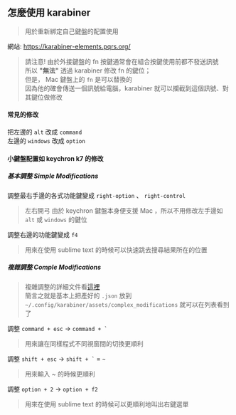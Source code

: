 ## 怎麼使用 karabiner

> 用於重新綁定自己鍵盤的配置使用

網站: https://karabiner-elements.pqrs.org/

> 請注意! 由於外接鍵盤的 fn 按鍵通常會在組合按鍵使用前都不發送訊號  
> 所以 **"無法"** 透過 karabiner 修改 fn 的鍵位；  
> 但是， Mac 鍵盤上的 `fn` 是可以替換的  
> 因為他的確會傳送一個訊號給電腦，karabiner 就可以攔截到這個訊號、對其鍵位做修改

#### 常見的修改

把左邊的 `alt` 改成 `command`  
左邊的 `windows` 改成 `option`

#### 小鍵盤配置如 keychron k7 的修改

##### 基本調整 Simple Modifications

調整最右手邊的各式功能鍵變成 `right-option` 、 `right-control`

> 左右開弓
> 由於 keychron 鍵盤本身便支援 Mac ，所以不用修改左手邊如 `alt` 或 `windows` 的鍵位

調整右邊的功能鍵變成 `f4`

> 用來在使用 sublime text 的時候可以快速跳去搜尋結果所在的位置

##### 複雜調整 Comple Modifications

> 複雜調整的詳細文件看[這裡](https://karabiner-elements.pqrs.org/docs/manual/configuration/configure-complex-modifications/)  
> 簡言之就是基本上把產好的 `.json` 放到 `~/.config/karabiner/assets/complex_modifications` 就可以在列表看到了

調整 `command + esc` -> `` command + ` ``

> 用來讓在同樣程式不同視窗間的切換更順利

調整 `shift + esc` -> `` shift + ` `` = `~`

> 用來輸入 ~ 的時候更順利

調整 `option + 2` -> `option + f2`

> 用來在使用 sublime text 的時候可以更順利地叫出右鍵選單
